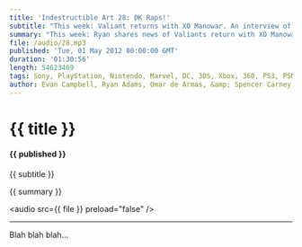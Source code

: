 ```yaml
---
title: 'Indestructible Art 28: DK Raps!'
subtitle: "This week: Valiant returns with XO Manowar. An interview of Grant Morrison in this month's Playboy. Nintendo's recent financial woes. Sony's newly announced Battle Royale. Lone Survivor. Avengers v XMen Versus. Story in games. Walking Dead Ep1."
summary: "This week: Ryan shares news of Valiants return with XO Manowar, and an interview of Grant Morrison in this month's Playboy. Omar and Evan discuss Nintendo's recent financial woes, Sony's newly announced Battle Royale, and 2D survival horror game Lone Survivor. Ryan doesn't think the new Versus book is any good. The crew weighs in on Story in Games. Omar played the new Walking Dead game from Tell Tale, and thinks is a good start for the series. Ryan teases at an upcoming Avengers review cast."
file: /audio/28.mp3
published: 'Tue, 01 May 2012 00:00:00 GMT'
duration: '01:30:56'
length: 54623469
tags: Sony, PlayStation, Nintendo, Marvel, DC, 3DS, Xbox, 360, PS3, PSN, XBLA, Video Games, Comics, Games, Indestructible Art, Walking Dead, Grant Morrison, Batman, Lone Survivor, Awesomenaughts, Capcom, Battle Royale, Manowar, Avengers, Avengers v Xmen, Versus
author: Evan Campbell, Ryan Adams, Omar de Armas, &amp; Spencer Carney
---
```


# {{ title }}

#### {{ published }}

{{ subtitle }}

{{ summary }}

<audio src={{ file }} preload="false" />
- - -

Blah blah blah...

